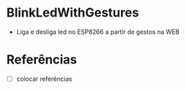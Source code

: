 # BlinkLedWithGestures
- Liga e desliga led no ESP8266 a partir de gestos na WEB

# Referências
- [ ] colocar referências